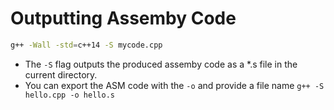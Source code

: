# Outputting Assemby Code

```bash
g++ -Wall -std=c++14 -S mycode.cpp
```

* The `-S` flag outputs the produced assemby code as a *.s file in the current directory.
* You can export the ASM code with the `-o` and provide a file name `g++ -S hello.cpp -o hello.s`
